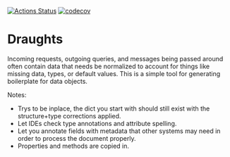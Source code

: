 [![Actions Status](https://github.com/adam-douglass/draughts/workflows/unittests/badge.svg)](https://github.com/adam-douglass/draughts/actions)
[![codecov](https://codecov.io/gh/adam-douglass/draughts/branch/master/graph/badge.svg?token=vQRgcsWXoq)](https://codecov.io/gh/adam-douglass/draughts)

Draughts
========

Incoming requests, outgoing queries, and messages being passed around often contain 
data that needs be normalized to account for things like missing data, types, 
or default values. This is a simple tool for generating boilerplate for data objects. 

Notes:
 - Trys to be inplace, the dict you start with should still exist with the structure+type corrections applied.
 - Let IDEs check type annotations and attribute spelling.
 - Let you annotate fields with metadata that other systems may need in order to process the document properly.
 - Properties and methods are copied in.

 
